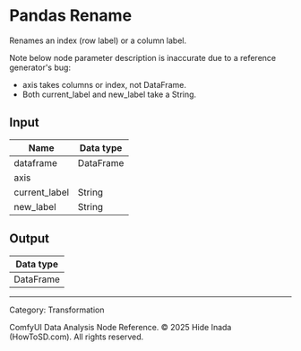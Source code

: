 # Pandas Rename
Renames an index (row label) or a column label.

Note below node parameter description is inaccurate due to a reference generator's bug:
* axis takes columns or index, not DataFrame.
* Both current_label and new_label take a String.

## Input
| Name | Data type |
|---|---|
| dataframe | DataFrame |
| axis |  |
| current_label | String |
| new_label | String |

## Output
| Data type |
|---|
| DataFrame |

<HR>
Category: Transformation

ComfyUI Data Analysis Node Reference. © 2025 Hide Inada (HowToSD.com). All rights reserved.
